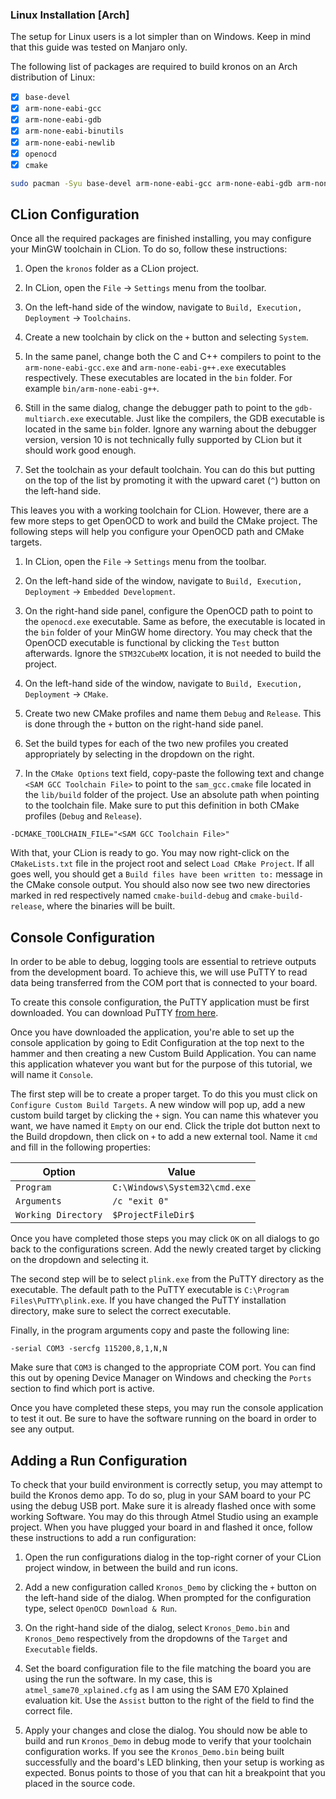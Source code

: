 ### Linux Installation [Arch]

The setup for Linux users is a lot simpler than on Windows. Keep in mind that this guide 
was tested on Manjaro only.

The following list of packages are required to build kronos on an Arch distribution of Linux:
- [x] `base-devel`
- [x] `arm-none-eabi-gcc`
- [x] `arm-none-eabi-gdb`
- [x] `arm-none-eabi-binutils`
- [x] `arm-none-eabi-newlib`
- [x] `openocd`
- [x] `cmake`

```bash
sudo pacman -Syu base-devel arm-none-eabi-gcc arm-none-eabi-gdb arm-none-eabi-binutils arm-none-eabi-newlib openocd cmake
```

## CLion Configuration

Once all the required packages are finished installing, you may configure your MinGW toolchain in CLion. To do so,
follow these instructions:

1. Open the `kronos` folder as a CLion project.

2. In CLion, open the `File` &rarr; `Settings` menu from the toolbar.

3. On the left-hand side of the window, navigate to `Build, Execution, Deployment` &rarr; `Toolchains`.

4. Create a new toolchain by click on the `+` button and selecting `System`.

5. In the same panel, change both the C and C++ compilers to point to the `arm-none-eabi-gcc.exe`
   and `arm-none-eabi-g++.exe` executables respectively. These executables are located in the `bin` folder. For example
   `bin/arm-none-eabi-g++`.

6. Still in the same dialog, change the debugger path to point to the `gdb-multiarch.exe` executable. Just like the
   compilers, the GDB executable is located in the same `bin` folder. Ignore any warning about the debugger version,
   version 10 is not technically fully supported by CLion but it should work good enough.

7. Set the toolchain as your default toolchain. You can do this but putting on the top of the list by promoting
   it with the upward caret (`^`) button on the left-hand side.

This leaves you with a working toolchain for CLion. However, there are a few more steps to get OpenOCD to work and
build the CMake project. The following steps will help you configure your OpenOCD path and CMake targets.

1. In CLion, open the `File` &rarr; `Settings` menu from the toolbar.

2. On the left-hand side of the window, navigate to `Build, Execution, Deployment` &rarr; `Embedded Development`.

3. On the right-hand side panel, configure the OpenOCD path to point to the `openocd.exe` executable. Same as before,
   the executable is located in the `bin` folder of your MinGW home directory. You may check that the OpenOCD executable
   is functional by clicking the `Test` button afterwards. Ignore the `STM32CubeMX` location, it is not needed to build
   the project.

4. On the left-hand side of the window, navigate to `Build, Execution, Deployment` &rarr; `CMake`.

5. Create two new CMake profiles and name them `Debug` and `Release`. This is done through the `+` button on the
   right-hand side panel.

6. Set the build types for each of the two new profiles you created appropriately by selecting in the dropdown on the
   right.

7. In the `CMake Options` text field, copy-paste the following text and change `<SAM GCC Toolchain File>` to point to
   the `sam_gcc.cmake` file located in the `lib/build` folder of the project. Use an absolute path when pointing to the
   toolchain file. Make sure to put this definition in both CMake profiles (`Debug` and `Release`).

```
-DCMAKE_TOOLCHAIN_FILE="<SAM GCC Toolchain File>"
```

With that, your CLion is ready to go. You may now right-click on the `CMakeLists.txt` file in the project root and
select `Load CMake Project`. If all goes well, you should get a `Build files have been written to:` message in the CMake
console output. You should also now see two new directories marked in red respectively named `cmake-build-debug`
and `cmake-build-release`, where the binaries will be built.

## Console Configuration

In order to be able to debug, logging tools are essential to retrieve outputs from the development board. To achieve
this, we will use PuTTY to read data being transferred from the COM port that is connected to your board.

To create this console configuration, the PuTTY application must be first downloaded. You can download
PuTTY [from here](https://www.putty.org/).

Once you have downloaded the application, you're able to set up the console application by going to Edit Configuration
at the top next to the hammer and then creating a new Custom Build Application. You can name this application whatever
you want but for the purpose of this tutorial, we will name it `Console`.

The first step will be to create a proper target. To do this you must click on `Configure Custom Build Targets`. A new
window will pop up, add a new custom build target by clicking the `+` sign. You can name this whatever you want, we have
named it `Empty` on our end. Click the triple dot button next to the Build dropdown, then click on `+` to add a new
external tool. Name it `cmd` and fill in the following properties:

| Option              | Value                         |
|---------------------|-------------------------------|
| `Program`           | `C:\Windows\System32\cmd.exe` |
| `Arguments`         | `/c "exit 0"`                 |
| `Working Directory` | `$ProjectFileDir$`            |

Once you have completed those steps you may click `OK` on all dialogs to go back to the configurations screen. Add the
newly created target by clicking on the dropdown and selecting it.

The second step will be to select `plink.exe` from the PuTTY directory as the executable. The default path to the PuTTY
executable is `C:\Program Files\PuTTY\plink.exe`. If you have changed the PuTTY installation directory, make sure to
select the correct executable.

Finally, in the program arguments copy and paste the following line:

```
-serial COM3 -sercfg 115200,8,1,N,N
```

Make sure that `COM3` is changed to the appropriate COM port. You can find this out by opening Device Manager on Windows
and checking the `Ports` section to find which port is active.

Once you have completed these steps, you may run the console application to test it out. Be sure to have the software
running on the board in order to see any output.

## Adding a Run Configuration

To check that your build environment is correctly setup, you may attempt to build the Kronos demo app. To do so, plug in
your SAM board to your PC using the debug USB port. Make sure it is already flashed once with some working Software. You
may do this through Atmel Studio using an example project. When you have plugged your board in and flashed it once,
follow these instructions to add a run configuration:

1. Open the run configurations dialog in the top-right corner of your CLion project window, in between the build and run
   icons.

2. Add a new configuration called `Kronos_Demo` by clicking the `+` button on the left-hand side of the dialog. When
   prompted for the configuration type, select `OpenOCD Download & Run`.

3. On the right-hand side of the dialog, select `Kronos_Demo.bin` and `Kronos_Demo` respectively from the dropdowns of
   the `Target` and `Executable` fields.

4. Set the board configuration file to the file matching the board you are using the run the software. In my case, this
   is `atmel_same70_xplained.cfg` as I am using the SAM E70 Xplained evaluation kit. Use the `Assist` button to the
   right of the field to find the correct file.

5. Apply your changes and close the dialog. You should now be able to build and run `Kronos_Demo` in debug mode to
   verify that your toolchain configuration works. If you see the `Kronos_Demo.bin` being built successfully and the
   board's LED blinking, then your setup is working as expected. Bonus points to those of you that can hit a breakpoint
   that you placed in the source code.